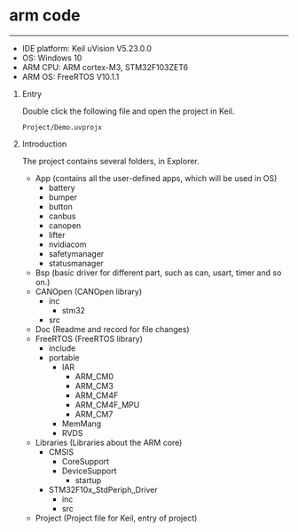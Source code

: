 # arm code

------

- IDE platform: Keil uVision V5.23.0.0
- OS: Windows 10
- ARM CPU: ARM cortex-M3, STM32F103ZET6
- ARM OS: FreeRTOS V10.1.1



1. Entry

   Double click the following file and open the project in Keil.

   ```
   Project/Demo.uvprojx
   ```

2. Introduction

   The project contains several folders, in Explorer.

   - App (contains all the user-defined apps, which will be used in OS)
     - battery
     - bumper
     - button
     - canbus
     - canopen
     - lifter
     - nvidiacom
     - safetymanager
     - statusmanager
   - Bsp (basic driver for different part, such as can, usart, timer and so on.)
   - CANOpen (CANOpen library)
     - inc
       - stm32
     - src
   - Doc (Readme and record for file changes)
   - FreeRTOS (FreeRTOS library)
     - include
     - portable
       - IAR
         - ARM_CM0
         - ARM_CM3
         - ARM_CM4F
         - ARM_CM4F_MPU
         - ARM_CM7
       - MemMang
       - RVDS
   - Libraries (Libraries about the ARM core)
     - CMSIS
       - CoreSupport
       - DeviceSupport
         - startup
     - STM32F10x_StdPeriph_Driver
       - inc
       - src
   - Project (Project file for Keil, entry of project)